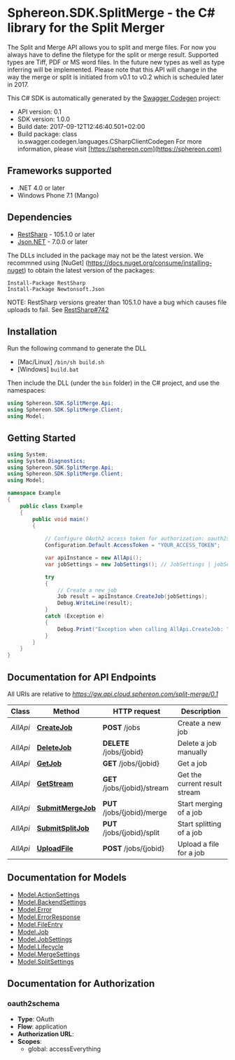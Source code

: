 # Sphereon.SDK.SplitMerge - the C# library for the Split Merger

The Split and Merge API allows you to split and merge files. For now you always have to define the filetype for the split or merge result. Supported types are Tiff, PDF or MS word files. In the future new types as well as type inferring will be implemented. Please note that this API will change in the way the merge or split is initiated from v0.1 to v0.2 which is scheduled later in 2017.

This C# SDK is automatically generated by the [Swagger Codegen](https://github.com/swagger-api/swagger-codegen) project:

- API version: 0.1
- SDK version: 1.0.0
- Build date: 2017-09-12T12:46:40.501+02:00
- Build package: class io.swagger.codegen.languages.CSharpClientCodegen
    For more information, please visit [https://sphereon.com](https://sphereon.com)

## Frameworks supported
- .NET 4.0 or later
- Windows Phone 7.1 (Mango)

## Dependencies
- [RestSharp](https://www.nuget.org/packages/RestSharp) - 105.1.0 or later
- [Json.NET](https://www.nuget.org/packages/Newtonsoft.Json/) - 7.0.0 or later

The DLLs included in the package may not be the latest version. We recommned using [NuGet] (https://docs.nuget.org/consume/installing-nuget) to obtain the latest version of the packages:
```
Install-Package RestSharp
Install-Package Newtonsoft.Json
```

NOTE: RestSharp versions greater than 105.1.0 have a bug which causes file uploads to fail. See [RestSharp#742](https://github.com/restsharp/RestSharp/issues/742)

## Installation
Run the following command to generate the DLL
- [Mac/Linux] `/bin/sh build.sh`
- [Windows] `build.bat`

Then include the DLL (under the `bin` folder) in the C# project, and use the namespaces:
```csharp
using Sphereon.SDK.SplitMerge.Api;
using Sphereon.SDK.SplitMerge.Client;
using Model;
```

## Getting Started

```csharp
using System;
using System.Diagnostics;
using Sphereon.SDK.SplitMerge.Api;
using Sphereon.SDK.SplitMerge.Client;
using Model;

namespace Example
{
    public class Example
    {
        public void main()
        {
            
            // Configure OAuth2 access token for authorization: oauth2schema
            Configuration.Default.AccessToken = "YOUR_ACCESS_TOKEN";

            var apiInstance = new AllApi();
            var jobSettings = new JobSettings(); // JobSettings | jobSettings

            try
            {
                // Create a new job
                Job result = apiInstance.CreateJob(jobSettings);
                Debug.WriteLine(result);
            }
            catch (Exception e)
            {
                Debug.Print("Exception when calling AllApi.CreateJob: " + e.Message );
            }
        }
    }
}
```

<a name="documentation-for-api-endpoints"></a>
## Documentation for API Endpoints

All URIs are relative to *https://gw.api.cloud.sphereon.com/split-merge/0.1*

Class | Method | HTTP request | Description
------------ | ------------- | ------------- | -------------
*AllApi* | [**CreateJob**](docs/AllApi.md#createjob) | **POST** /jobs | Create a new job
*AllApi* | [**DeleteJob**](docs/AllApi.md#deletejob) | **DELETE** /jobs/{jobid} | Delete a job manually
*AllApi* | [**GetJob**](docs/AllApi.md#getjob) | **GET** /jobs/{jobid} | Get a job
*AllApi* | [**GetStream**](docs/AllApi.md#getstream) | **GET** /jobs/{jobid}/stream | Get the current result stream
*AllApi* | [**SubmitMergeJob**](docs/AllApi.md#submitmergejob) | **PUT** /jobs/{jobid}/merge | Start merging of a job
*AllApi* | [**SubmitSplitJob**](docs/AllApi.md#submitsplitjob) | **PUT** /jobs/{jobid}/split | Start splitting of a job
*AllApi* | [**UploadFile**](docs/AllApi.md#uploadfile) | **POST** /jobs/{jobid} | Upload a file for a job


<a name="documentation-for-models"></a>
## Documentation for Models

 - [Model.ActionSettings](docs/ActionSettings.md)
 - [Model.BackendSettings](docs/BackendSettings.md)
 - [Model.Error](docs/Error.md)
 - [Model.ErrorResponse](docs/ErrorResponse.md)
 - [Model.FileEntry](docs/FileEntry.md)
 - [Model.Job](docs/Job.md)
 - [Model.JobSettings](docs/JobSettings.md)
 - [Model.Lifecycle](docs/Lifecycle.md)
 - [Model.MergeSettings](docs/MergeSettings.md)
 - [Model.SplitSettings](docs/SplitSettings.md)


## Documentation for Authorization

### oauth2schema

- **Type**: OAuth
- **Flow**: application
- **Authorization URL**: 
- **Scopes**: 
  - global: accessEverything

